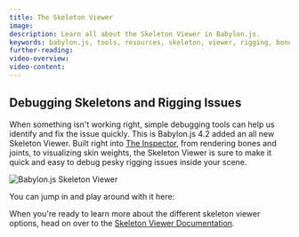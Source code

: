 ```yaml
---
title: The Skeleton Viewer
image: 
description: Learn all about the Skeleton Viewer in Babylon.js.
keywords: babylon.js, tools, resources, skeleton, viewer, rigging, bones
further-reading:
video-overview:
video-content:
---
```


## Debugging Skeletons and Rigging Issues

When something isn't working right, simple debugging tools can help us identify and fix the issue quickly. This is Babylon.js 4.2 added an all new Skeleton Viewer. Built right into [The Inspector](/toolsAndResources/inspector), from rendering bones and joints, to visualizing skin weights, the Skeleton Viewer is sure to make it quick and easy to debug pesky rigging issues inside your scene.

<img src="/img/tools/skeletonViewer.jpg" title="Babylon.js Skeleton Viewer"/>

You can jump in and play around with it here: <Playground id="#KK9Z6D#1" title="Skeleton Viewer" description="Simple example of the skeleton viewer in The Inspector."/>

When you're ready to learn more about the different skeleton viewer options, head on over to the [Skeleton Viewer Documentation](/toolsAndResources/inspector#bones-viewer).